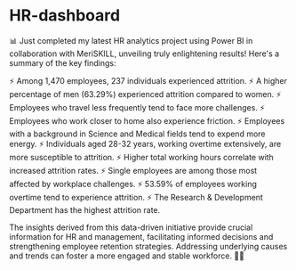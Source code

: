 # HR-dashboard

📊 Just completed my latest HR analytics project using Power BI in collaboration with MeriSKILL, unveiling truly enlightening results! Here's a summary of the key findings:

⚡ Among 1,470 employees, 237 individuals experienced attrition.
⚡ A higher percentage of men (63.29%) experienced attrition compared to women.
⚡ Employees who travel less frequently tend to face more challenges.
⚡ Employees who work closer to home also experience friction.
⚡ Employees with a background in Science and Medical fields tend to expend more energy.
⚡ Individuals aged 28-32 years, working overtime extensively, are more susceptible to attrition.
⚡ Higher total working hours correlate with increased attrition rates.
⚡ Single employees are among those most affected by workplace challenges.
⚡ 53.59% of employees working overtime tend to experience attrition.
⚡ The Research & Development Department has the highest attrition rate.



The insights derived from this data-driven initiative provide crucial information for HR and management, facilitating informed decisions and strengthening employee retention strategies. Addressing underlying causes and trends can foster a more engaged and stable workforce. 💼✨
